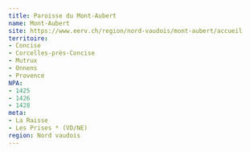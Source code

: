 ```yaml
---
title: Paroisse du Mont-Aubert
name: Mont-Aubert
site: https://www.eerv.ch/region/nord-vaudois/mont-aubert/accueil
territoire:
- Concise
- Corcelles-près-Concise
- Mutrux
- Onnens
- Provence
NPA:
- 1425
- 1426
- 1428
meta:
- La Raisse
- Les Prises * (VD/NE)
region: Nord vaudois
---
```

